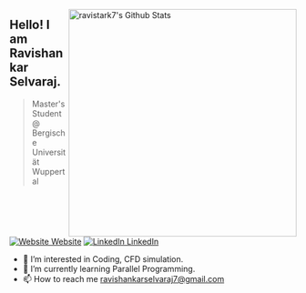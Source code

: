 


[<img align="right" width="400" src="https://github-readme-stats.vercel.app/api?username=ravistark7&&show_icons=true&theme=graywhite&count_private=true" alt="ravistark7's Github Stats"/>](https://github.com/RavishankarSelvaraj)

## Hello! I am Ravishankar Selvaraj. 
> Master's Student @ Bergische Universität Wuppertal <br>

[![Website Website](https://img.shields.io/badge/%20-Website-black?color=222244&labelColor=000000&logo=github&logoColor=f5f7fe)](https://ravishankarselvaraj.github.io/-/)
[![LinkedIn LinkedIn](https://img.shields.io/badge/%20-LinkedIn-black?color=222244&labelColor=000000&logo=LinkedIn&logoColor=f5f7fe)](https://www.linkedin.com/in/ravishankar-selvaraj-9a05a970/)
<!---
RavishankarSelvaraj/RavishankarSelvaraj is a ✨ special ✨ repository because its `README.md` (this file) appears on your GitHub profile.
You can click the Preview link to take a look at your changes.
--->

- 👀 I’m interested in Coding, CFD simulation.
- 🌱 I’m currently learning Parallel Programming.
- 📫 How to reach me ravishankarselvaraj7@gmail.com
